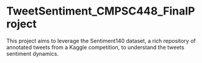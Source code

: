 # TweetSentiment_CMPSC448_FinalProject
This project aims to leverage the Sentiment140 dataset, a rich repository of annotated tweets from a Kaggle competition, to understand the tweets sentiment dynamics. 
